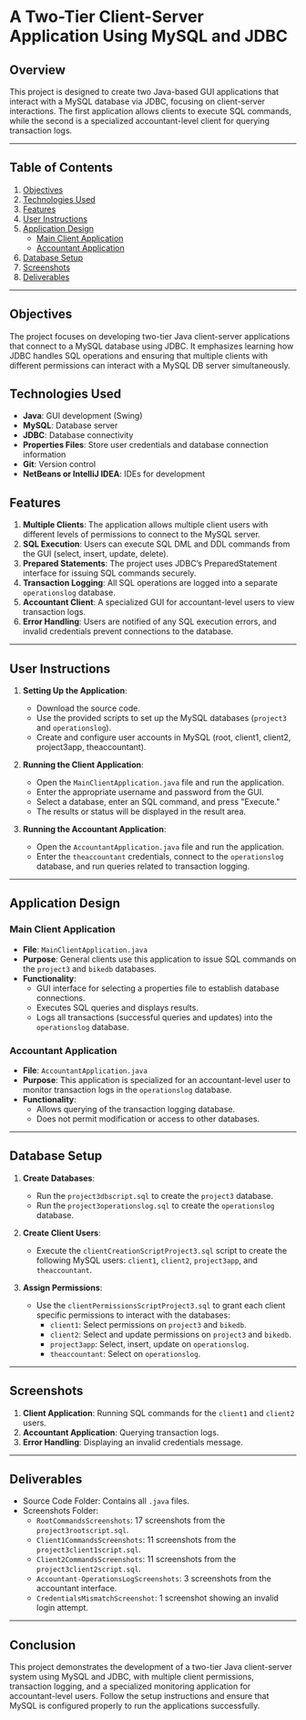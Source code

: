 # A Two-Tier Client-Server Application Using MySQL and JDBC

## Overview

This project is designed to create two Java-based GUI applications that interact with a MySQL database via JDBC, focusing on client-server interactions. The first application allows clients to execute SQL commands, while the second is a specialized accountant-level client for querying transaction logs.

--- 

## Table of Contents

1. [Objectives](#objectives)
2. [Technologies Used](#technologies-used)
3. [Features](#features)
4. [User Instructions](#user-instructions)
5. [Application Design](#application-design)
    - [Main Client Application](#main-client-application)
    - [Accountant Application](#accountant-application)
6. [Database Setup](#database-setup)
7. [Screenshots](#screenshots)
8. [Deliverables](#deliverables)

---

## Objectives

The project focuses on developing two-tier Java client-server applications that connect to a MySQL database using JDBC. It emphasizes learning how JDBC handles SQL operations and ensuring that multiple clients with different permissions can interact with a MySQL DB server simultaneously.

## Technologies Used

- **Java**: GUI development (Swing)
- **MySQL**: Database server
- **JDBC**: Database connectivity
- **Properties Files**: Store user credentials and database connection information
- **Git**: Version control
- **NetBeans or IntelliJ IDEA**: IDEs for development

## Features

1. **Multiple Clients**: The application allows multiple client users with different levels of permissions to connect to the MySQL server.
2. **SQL Execution**: Users can execute SQL DML and DDL commands from the GUI (select, insert, update, delete).
3. **Prepared Statements**: The project uses JDBC’s PreparedStatement interface for issuing SQL commands securely.
4. **Transaction Logging**: All SQL operations are logged into a separate `operationslog` database.
5. **Accountant Client**: A specialized GUI for accountant-level users to view transaction logs.
6. **Error Handling**: Users are notified of any SQL execution errors, and invalid credentials prevent connections to the database.

---

## User Instructions

1. **Setting Up the Application**:
   - Download the source code.
   - Use the provided scripts to set up the MySQL databases (`project3` and `operationslog`).
   - Create and configure user accounts in MySQL (root, client1, client2, project3app, theaccountant).
   
2. **Running the Client Application**:
   - Open the `MainClientApplication.java` file and run the application.
   - Enter the appropriate username and password from the GUI.
   - Select a database, enter an SQL command, and press "Execute."
   - The results or status will be displayed in the result area.

3. **Running the Accountant Application**:
   - Open the `AccountantApplication.java` file and run the application.
   - Enter the `theaccountant` credentials, connect to the `operationslog` database, and run queries related to transaction logging.

---

## Application Design

### Main Client Application

- **File**: `MainClientApplication.java`
- **Purpose**: General clients use this application to issue SQL commands on the `project3` and `bikedb` databases.
- **Functionality**:
  - GUI interface for selecting a properties file to establish database connections.
  - Executes SQL queries and displays results.
  - Logs all transactions (successful queries and updates) into the `operationslog` database.
  
### Accountant Application

- **File**: `AccountantApplication.java`
- **Purpose**: This application is specialized for an accountant-level user to monitor transaction logs in the `operationslog` database.
- **Functionality**:
  - Allows querying of the transaction logging database.
  - Does not permit modification or access to other databases.
  
---

## Database Setup

1. **Create Databases**:
   - Run the `project3dbscript.sql` to create the `project3` database.
   - Run the `project3operationslog.sql` to create the `operationslog` database.

2. **Create Client Users**:
   - Execute the `clientCreationScriptProject3.sql` script to create the following MySQL users: `client1`, `client2`, `project3app`, and `theaccountant`.
   
3. **Assign Permissions**:
   - Use the `clientPermissionsScriptProject3.sql` to grant each client specific permissions to interact with the databases:
     - `client1`: Select permissions on `project3` and `bikedb`.
     - `client2`: Select and update permissions on `project3` and `bikedb`.
     - `project3app`: Select, insert, update on `operationslog`.
     - `theaccountant`: Select on `operationslog`.

---

## Screenshots

1. **Client Application**: Running SQL commands for the `client1` and `client2` users.
2. **Accountant Application**: Querying transaction logs.
3. **Error Handling**: Displaying an invalid credentials message.

---

## Deliverables

- Source Code Folder: Contains all `.java` files.
- Screenshots Folder:
  - `RootCommandsScreenshots`: 17 screenshots from the `project3rootscript.sql`.
  - `Client1CommandsScreenshots`: 11 screenshots from the `project3client1script.sql`.
  - `Client2CommandsScreenshots`: 11 screenshots from the `project3client2script.sql`.
  - `Accountant-OperationsLogScreenshots`: 3 screenshots from the accountant interface.
  - `CredentialsMismatchScreenshot`: 1 screenshot showing an invalid login attempt.
  
---

## Conclusion

This project demonstrates the development of a two-tier Java client-server system using MySQL and JDBC, with multiple client permissions, transaction logging, and a specialized monitoring application for accountant-level users. Follow the setup instructions and ensure that MySQL is configured properly to run the applications successfully.
